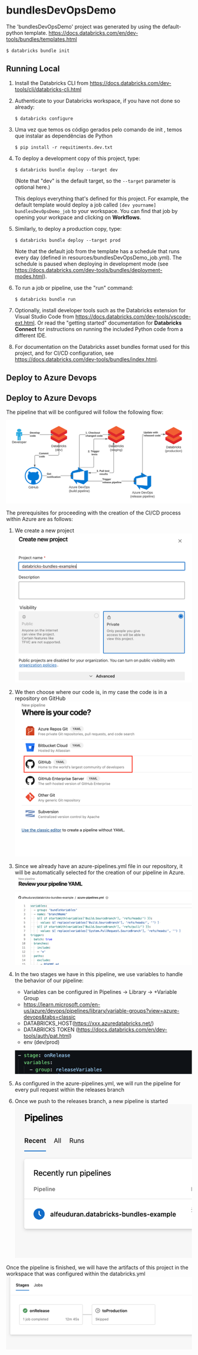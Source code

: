 # bundlesDevOpsDemo

The 'bundlesDevOpsDemo' project was generated by using the default-python template.
https://docs.databricks.com/en/dev-tools/bundles/templates.html
```
$ databricks bundle init
```

## Running Local

1. Install the Databricks CLI from https://docs.databricks.com/dev-tools/cli/databricks-cli.html

2. Authenticate to your Databricks workspace, if you have not done so already:
    ```
    $ databricks configure
    ```

3. Uma vez que temos os código gerados pelo comando de init , temos que instalar as dependências de Python
   ```
   $ pip install -r requitiments.dev.txt
   ```

4. To deploy a development copy of this project, type:
    ```
    $ databricks bundle deploy --target dev
    ```
    (Note that "dev" is the default target, so the `--target` parameter
    is optional here.)

    This deploys everything that's defined for this project.
    For example, the default template would deploy a job called
    `[dev yourname] bundlesDevOpsDemo_job` to your workspace.
    You can find that job by opening your workpace and clicking on **Workflows**.

4. Similarly, to deploy a production copy, type:
   ```
   $ databricks bundle deploy --target prod
   ```

   Note that the default job from the template has a schedule that runs every day
   (defined in resources/bundlesDevOpsDemo_job.yml). The schedule
   is paused when deploying in development mode (see
   https://docs.databricks.com/dev-tools/bundles/deployment-modes.html).

5. To run a job or pipeline, use the "run" command:
   ```
   $ databricks bundle run
   ```

6. Optionally, install developer tools such as the Databricks extension for Visual Studio Code from
   https://docs.databricks.com/dev-tools/vscode-ext.html. Or read the "getting started" documentation for
   **Databricks Connect** for instructions on running the included Python code from a different IDE.

7. For documentation on the Databricks asset bundles format used
   for this project, and for CI/CD configuration, see
   https://docs.databricks.com/dev-tools/bundles/index.html.

## Deploy to Azure Devops

## Deploy to Azure Devops

The pipeline that will be configured will follow the following flow:

![Development workflow](images/cicd-workflow.png)

The prerequisites for proceeding with the creation of the CI/CD process within Azure are as follows:

1. We create a new project
   ![](images/1-devOpsProjectCreate.png)

2. We then choose where our code is, in my case the code is in a repository on GitHub
   ![](images/2-repoCreation.png)

3. Since we already have an azure-pipelines.yml file in our repository, it will be automatically selected for the creation of our pipeline in Azure.
   ![](images/3-PipelineCreation.png)

4. In the two stages we have in this pipeline, we use variables to handle the behavior of our pipeline:
   - Variables can be configured in Pipelines -> Library -> +Variable Group
   - https://learn.microsoft.com/en-us/azure/devops/pipelines/library/variable-groups?view=azure-devops&tabs=classic

    * DATABRICKS_HOST(https://xxx.azuredatabricks.net/)
    * DATABRICKS TOKEN (https://docs.databricks.com/en/dev-tools/auth/pat.html)
    * env (dev/prod)

    ![Variable configuration on azure-pipelines.yml](images/4-pipelineVariables.png)

5. As configured in the azure-pipelines.yml, we will run the pipeline for every pull request within the releases branch

6. Once we push to the releases branch, a new pipeline is started
   ![Variable configuration on azure-pipelines.yml](images/6-pipeline.png)

Once the pipeline is finished, we will have the artifacts of this project in the workspace that was configured within the databricks.yml
![pipeline run](images/7-pipelineRun.png)


